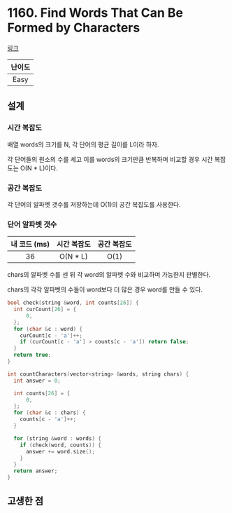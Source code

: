 # 1160. Find Words That Can Be Formed by Characters

[링크](https://leetcode.com/problems/find-words-that-can-be-formed-by-characters/)

| 난이도 |
| :----: |
|  Easy  |

## 설계

### 시간 복잡도

배열 words의 크기를 N, 각 단어의 평균 길이를 L이라 하자.

각 단어들의 원소의 수를 세고 이를 words의 크기만큼 반복하며 비교할 경우 시간 복잡도는 O(N \* L)이다.

### 공간 복잡도

각 단어의 알파벳 갯수를 저장하는데 O(1)의 공간 복잡도를 사용한다.

### 단어 알파벳 갯수

| 내 코드 (ms) | 시간 복잡도 | 공간 복잡도 |
| :----------: | :---------: | :---------: |
|      36      |  O(N \* L)  |    O(1)     |

chars의 알파벳 수를 센 뒤 각 word의 알파벳 수와 비교하며 가능한지 판별한다.

chars의 각각 알파벳의 수들이 word보다 더 많은 경우 word를 만들 수 있다.

```cpp
bool check(string &word, int counts[26]) {
  int curCount[26] = {
      0,
  };
  for (char &c : word) {
    curCount[c - 'a']++;
    if (curCount[c - 'a'] > counts[c - 'a']) return false;
  }
  return true;
}

int countCharacters(vector<string> &words, string chars) {
  int answer = 0;

  int counts[26] = {
      0,
  };
  for (char &c : chars) {
    counts[c - 'a']++;
  }

  for (string &word : words) {
    if (check(word, counts)) {
      answer += word.size();
    }
  }
  return answer;
}
```

## 고생한 점
